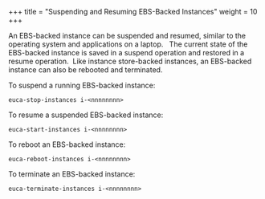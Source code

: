 +++
title = "Suspending and Resuming EBS-Backed Instances"
weight = 10
+++

An EBS-backed instance can be suspended and resumed, similar to the operating system and applications on a laptop.   The current state of the EBS-backed instance is saved in a suspend operation and restored in a resume operation.  Like instance store-backed instances, an EBS-backed instance can also be rebooted and terminated. 

To suspend a running EBS-backed instance: 


    euca-stop-instances i-<nnnnnnnn>



To resume a suspended EBS-backed instance: 


    euca-start-instances i-<nnnnnnnn>



To reboot an EBS-backed instance: 


    euca-reboot-instances i-<nnnnnnnn>



To terminate an EBS-backed instance: 


    euca-terminate-instances i-<nnnnnnnn>

